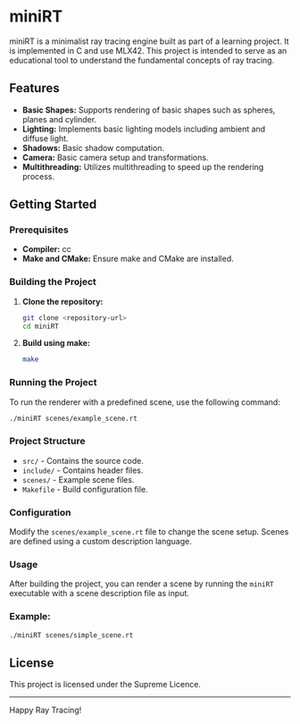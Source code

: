 # miniRT

miniRT is a minimalist ray tracing engine built as part of a learning project. It is implemented in C and use MLX42. This project is intended to serve as an educational tool to understand the fundamental concepts of ray tracing.

## Features

- **Basic Shapes:** Supports rendering of basic shapes such as spheres, planes and cylinder.
- **Lighting:** Implements basic lighting models including ambient and diffuse light.
- **Shadows:** Basic shadow computation.
- **Camera:** Basic camera setup and transformations.
- **Multithreading:** Utilizes multithreading to speed up the rendering process.

## Getting Started

### Prerequisites

- **Compiler:** cc
- **Make and CMake:** Ensure make and CMake are installed.

### Building the Project

1. **Clone the repository:**
    ```bash
    git clone <repository-url>
    cd miniRT
    ```

2. **Build using make:**
    ```bash
    make
    ```

### Running the Project

To run the renderer with a predefined scene, use the following command:
```bash
./miniRT scenes/example_scene.rt
```

### Project Structure

- `src/` - Contains the source code.
- `include/` - Contains header files.
- `scenes/` - Example scene files.
- `Makefile` - Build configuration file.

### Configuration

Modify the `scenes/example_scene.rt` file to change the scene setup. Scenes are defined using a custom description language.

### Usage

After building the project, you can render a scene by running the `miniRT` executable with a scene description file as input.

### Example:

```bash
./miniRT scenes/simple_scene.rt
```

## License

This project is licensed under the Supreme Licence.


---

Happy Ray Tracing!